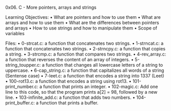﻿0x06. C - More pointers, arrays and strings

Learning Objectives:
    • What are pointers and how to use them
    • What are arrays and how to use them
    • What are the differences between pointers and arrays
    • How to use strings and how to manipulate them
    • Scope of variables

Files:
    • 0-strcat.c: a function that concatenates two strings.
    • 1-strncat.c: a function that concatenates two strings.
    • 2-strncpy.c: a function that copies a string.
    • 3-strcmp.c: a function that compares two strings.
    • 4-rev_array.c: a function that reverses the content of an array of integers.
    • 5-string_toupper.c: a function that changes all lowercase letters of a string to uppercase.
    • 6-cap_string.c: a function that capitalizes all words of a string (Sentense case)
    • 7-leet.c: a function that encodes a string into 1337 (Leet)
    • 100-rot13.c: a function that encodes a string using rot13.
    • 101-print_number.c: a function that prints an integer.
    • 102-magic.c: Add one line to this code, so that the program prints a[2] = 98, followed by a new line.
    • 103-infinite_add.c: a function that adds two numbers.
    • 104-print_buffer.c: a function that prints a buffer.
